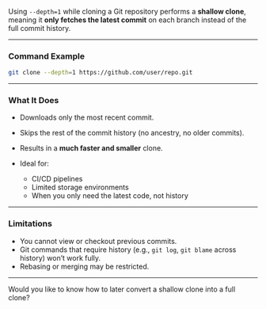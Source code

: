 Using `--depth=1` while cloning a Git repository performs a **shallow clone**, meaning it **only fetches the latest commit** on each branch instead of the full commit history.

---

### **Command Example**

```bash
git clone --depth=1 https://github.com/user/repo.git
```

---

### **What It Does**

* Downloads only the most recent commit.
* Skips the rest of the commit history (no ancestry, no older commits).
* Results in a **much faster and smaller** clone.
* Ideal for:

  * CI/CD pipelines
  * Limited storage environments
  * When you only need the latest code, not history

---

### **Limitations**

* You cannot view or checkout previous commits.
* Git commands that require history (e.g., `git log`, `git blame` across history) won’t work fully.
* Rebasing or merging may be restricted.

---

Would you like to know how to later convert a shallow clone into a full clone?
